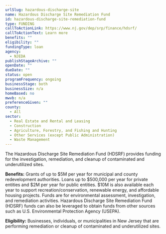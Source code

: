 ```yaml
---
urlSlug: hazardous-discharge-site
name: Hazardous Discharge Site Remediation Fund
id: hazardous-discharge-site-remediation-fund
type: FUNDING
callToActionLink: https://www.nj.gov/dep/srp/finance/hdsrf/
callToActionText: Learn more
benefits: ""
eligibility: ""
fundingType: loan
agency:
  - NJEDA
publishStageArchive: ""
openDate: ""
dueDate: ""
status: open
programFrequency: ongoing
businessStage: both
businessSize: n/a
homeBased: no
mwvb: n/a
preferenceGiven: ""
county:
  - All
sector:
  - Real Estate and Rental and Leasing
  - Construction
  - Agriculture, Forestry, and Fishing and Hunting
  - Other Services (except Public Administration)
  - Waste Management
---
```


The Hazardous Discharge Site Remediation Fund (HDSRF) provides funding for the investigation, remediation, and cleanup of contaminated and underutilized sites.

**Benefits:** Grants of up to $5M per year for municipal and county redevelopment authorities. Loans up to $500,000 per year for private entities and $2M per year for public entities. $10M is also available each year to support recreation/conservation, renewable energy, and affordable housing projects. Funds are for environmental assessment, investigation, and remediation activities. Hazardous Discharge Site Remediation Fund (HDSRF) funds can also be leveraged to obtain funds from other sources such as U.S. Environmental Protection Agency (USEPA).

**Eligibility:** Businesses, individuals, or municipalities in New Jersey that are performing remediation or cleanup of contaminated and underutilized sites.
